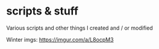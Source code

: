 # scripts & stuff
Various scripts and other things I created and / or modified

Winter imgs: https://imgur.com/a/L8ocpM3
